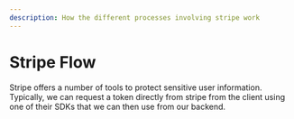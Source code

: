 ```yaml
---
description: How the different processes involving stripe work
---
```


# Stripe Flow

Stripe offers a number of tools to protect sensitive user information. Typically, we can request a token directly from stripe from the client using one of their SDKs that we can then use from our backend.

